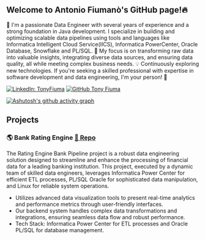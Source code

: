 ## Welcome to Antonio Fiumanò's GitHub page!🔥

👋
I'm a passionate Data Engineer with several years of experience and a strong foundation in Java development. I specialize in building and optimizing scalable data pipelines using tools and languages like Informatica Intelligent Cloud Service(IICS), Informatica PowerCenter, Oracle Database, Snowflake and PL/SQL.
🚀 My focus is on transforming raw data into valuable insights, integrating diverse data sources, and ensuring data quality, all while meeting complex business needs.
💡 Continuously exploring new technologies. If you're seeking a skilled professional with expertise in software development and data engineering, I'm your person! 🙌

[![LinkedIn: TonyFiuma](https://img.shields.io/badge/-Antonio_Fiumanò-blue?style=flat-square&logo=Linkedin&logoColor=white&link=https://www.linkedin.com/in/antonio-fiumano-68aab419a/)](https://www.linkedin.com/in/antonio-fiumano-68aab419a/)
[![GitHub Tony Fiuma](https://img.shields.io/github/followers/TonyFiuma?label=follow&style=social)](https://github.com/TonyFiuma)

[![Ashutosh's github activity graph](https://github-readme-activity-graph.vercel.app/graph?username=TonyFiuma&theme=github-compact)](https://github.com/ashutosh00710/github-readme-activity-graph)

## Projects


### 🌎 Bank Rating Engine [📄 Repo](https://github.com/TonyFiuma/RatingEngineBank_DataEngineering)
The Rating Engine Bank Pipeline project is a robust data engineering solution designed to streamline and enhance the processing of financial data for a leading banking institution. This project, executed by a dynamic team of skilled data engineers, leverages Informatica Power Center for efficient ETL processes, PL/SQL Oracle for sophisticated data manipulation, and Linux for reliable system operations.

- Utilizes advanced data visualization tools to present real-time analytics and performance metrics through user-friendly interfaces.
- Our backend system handles complex data transformations and integrations, ensuring seamless data flow and robust performance.
- Tech Stack: Informatica Power Center for ETL processes and Oracle PL/SQL for database management.
